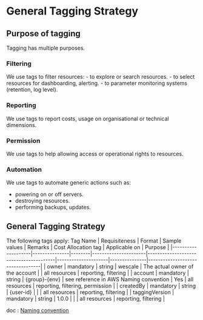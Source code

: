 General Tagging Strategy
========================

Purpose of tagging
------------------

Tagging has multiple purposes.

### Filtering

We use tags to filter resources: - to explore or search resources. - to
select resources for dashboarding, alerting. - to parameter monitoring
systems (retention, log level).

### Reporting

We use tags to report costs, usage on organisational or technical
dimensions.

### Permission

We use tags to help allowing access or operational rights to resources.

### Automation

We use tags to automate generic actions such as:

- powering on or off servers.
- destroying resources.
- performing backups, updates.

General Tagging Strategy
------------------------

The following tags apply:
 Tag Name           | Requisiteness | Format | Sample values        | Remarks                                | Cost Allocation tag | Applicable on | Purpose                          |
|--------------------|---------------|--------|----------------------|----------------------------------------|---------------------|---------------|----------------------------------|
| owner              | mandatory     | string | wescale              | The actual owner of the account        |                     | all resources | reporting, filtering             |
| account            | mandatory     | string | {group}-{env}        | see reference in AWS Naming convention | Yes                 | all resources | reporting, filtering, permission |
| createdBy          | mandatory     | string | {user-id}            |                                        |                     | all resources | reporting, filtering             |
| taggingVersion     | mandatory     | string |  1.0.0               |                                        |                     | all resources | reporting, filtering             |

doc
:   [Naming convention](./naming.md)
